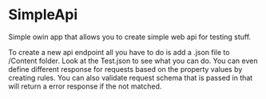 # SimpleApi
Simple owin app that allows you to create simple web api for testing stuff.

To create a new api endpoint all you have to do is add a .json file to /Content folder.
Look at the Test.json to see what you can do. You can even define different response for requests based on the property values by creating rules.
You can also validate request schema that is passed in that will return a error response if the not matched.
